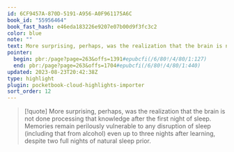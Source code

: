 ```yaml
---
id: 6CF9457A-870D-5191-A956-A0F961175A6C
book_id: "55956464"
book_fast_hash: e46eda183226e9207e07b00d9f3fc3c2
color: blue
note: ""
text: More surprising, perhaps, was the realization that the brain is not done processing that knowledge after the first night of sleep. Memories remain perilously vulnerable to any disruption of sleep (including that from alcohol) even up to three nights after learning, despite two full nights of natural sleep prior.
pointer:
  begin: pbr:/page?page=263&offs=1391#epubcfi(/6/80!/4/80/1:127)
  end: pbr:/page?page=263&offs=1704#epubcfi(/6/80!/4/80/1:440)
updated: 2023-08-23T20:42:38Z
type: highlight
plugin: pocketbook-cloud-highlights-importer
sort_order: 12
---
```


> [!quote]
> More surprising, perhaps, was the realization that the brain is not done processing that knowledge after the first night of sleep. Memories remain perilously vulnerable to any disruption of sleep (including that from alcohol) even up to three nights after learning, despite two full nights of natural sleep prior.

